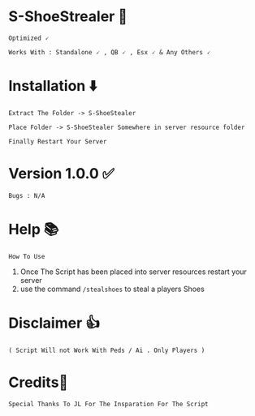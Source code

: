 # S-ShoeStrealer 👟
`Optimized 🗸 `

`Works With : Standalone 🗸 , QB 🗸 , Esx 🗸 & Any Others 🗸 `

# Installation ⬇️

`Extract The Folder -> S-ShoeStealer ` 

`Place Folder -> S-ShoeStealer Somewhere in server resource folder `

`Finally Restart Your Server `

# Version 1.0.0 ✅

`Bugs : N/A `

# Help 📚

` How To Use `

1. Once The Script has been placed into server resources restart your server 
2. use the command `/stealshoes` to steal a players Shoes 

#  Disclaimer 👍 

` ( Script Will not Work With Peds / Ai . Only Players ) `



# Credits🙏

`Special Thanks To JL For The Insparation For The Script `
